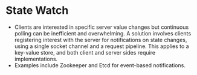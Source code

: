 # State Watch
- Clients are interested in specific server value changes but continuous polling can be inefficient and overwhelming. A solution involves clients registering interest with the server for notifications on state changes, using a single socket channel and a request pipeline. This applies to a key-value store, and both client and server sides require implementations.
- Examples include Zookeeper and Etcd for event-based notifications.